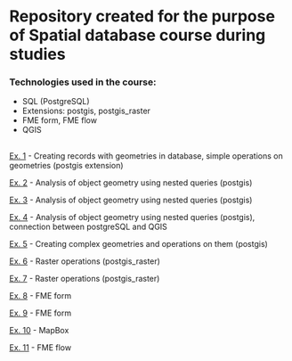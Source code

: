   
# Repository created for the purpose of Spatial database course during studies 

### Technologies used in the course:
- SQL (PostgreSQL)
- Extensions: postgis, postgis_raster
- FME form, FME flow
- QGIS
##
[Ex. 1](https://github.com/filiphalys02/Spatial-database/tree/main/Ex_1_PostgreSQL) - Creating records with geometries in database, simple operations on geometries (postgis extension)

[Ex. 2](https://github.com/filiphalys02/Spatial-database/tree/main/Ex_2_PostgreSQL) - Analysis of object geometry using nested queries (postgis)

[Ex. 3](https://github.com/filiphalys02/Spatial-database/tree/main/Ex_3_PostgreSQL) - Analysis of object geometry using nested queries (postgis)

[Ex. 4](https://github.com/filiphalys02/Spatial-database/tree/main/Ex_4_PostgreSQL_QGiS) - Analysis of object geometry using nested queries (postgis), connection between postgreSQL and QGIS

[Ex. 5](https://github.com/filiphalys02/Spatial-database/tree/main/Ex_5_PostgreSQL_EWKT) - Creating complex geometries and operations on them (postgis)

[Ex. 6](https://github.com/filiphalys02/Spatial-database/tree/main/Ex_6_PostGis_Raster) - Raster operations (postgis_raster)

[Ex. 7](https://github.com/filiphalys02/Spatial-database/tree/main/Ex_7_PostGis_Raster) - Raster operations (postgis_raster)

[Ex. 8](https://github.com/filiphalys02/Spatial-database/tree/main/Ex_8_FME) - FME form

[Ex. 9](https://github.com/filiphalys02/Spatial-database/tree/main/Ex_9_FME) - FME form

[Ex. 10](https://github.com/filiphalys02/Spatial-database/tree/main/Ex_10_MapBox) - MapBox

[Ex. 11](https://github.com/filiphalys02/Spatial-database/tree/main/Ex_11_FMEFlow) - FME flow
